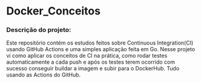 # Docker_Conceitos  

### Descrição do projeto:  

Este repositório contém os estudos feitos sobre Continuous Integration(CI) usando GitHub Actions e 
uma simples aplicação feita em Go. Nesse projeto vi como aplicar os conceitos de CI na prática, como rodar testes automaticamente a cada push e após os testes terem ocorrido com sucesso conseguir buildar a imagem e subir para o DockerHub. Tudo usando as Actions do GitHub. 

